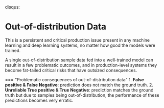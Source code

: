 disqus:

# Out-of-distribution Data

This is a persistent and critical production issue present in any machine learning and deep learning systems, no matter how good the models were trained.

A single out-of-distribution sample data fed into a well-trained model can result in a few problematic outcomes, and in production-level systems they become fat-tailed critical risks that have outsized consequences.

=== "Problematic consequences of out-of-distribution data"
    1. **False positive & False Negative**: prediction does not match the ground truth.
    2. **Unreliable True positive & True Negative**: prediction matches the ground truth but due to samples being out-of-distribution, the performance of these predictions becomes very erratic. 
